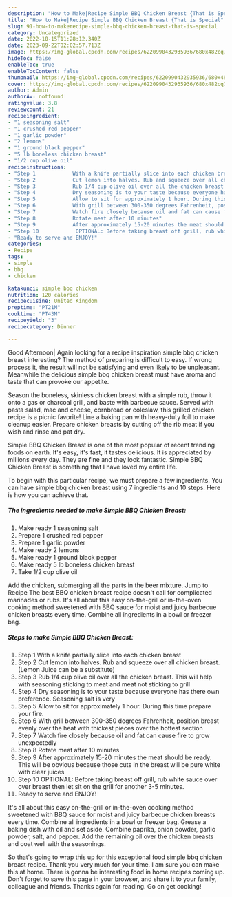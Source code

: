 ```yaml
---
description: "How to Make|Recipe Simple BBQ Chicken Breast {That is Special"
title: "How to Make|Recipe Simple BBQ Chicken Breast {That is Special"
slug: 91-how-to-makerecipe-simple-bbq-chicken-breast-that-is-special
category: Uncategorized
date: 2022-10-15T11:28:12.340Z
date: 2023-09-22T02:02:57.713Z
image: https://img-global.cpcdn.com/recipes/6220990432935936/680x482cq70/simple-bbq-chicken-breast-recipe-main-photo.jpg
hideToc: false
enableToc: true
enableTocContent: false
thumbnail: https://img-global.cpcdn.com/recipes/6220990432935936/680x482cq70/simple-bbq-chicken-breast-recipe-main-photo.jpg
cover: https://img-global.cpcdn.com/recipes/6220990432935936/680x482cq70/simple-bbq-chicken-breast-recipe-main-photo.jpg
author: Admin
authorAv: notfound
ratingvalue: 3.8
reviewcount: 21
recipeingredient:
- "1 seasoning salt"
- "1 crushed red pepper"
- "1 garlic powder"
- "2 lemons"
- "1 ground black pepper"
- "5 lb boneless chicken breast"
- "1/2 cup olive oil"
recipeinstructions:
- "Step 1            With a knife partially slice into each chicken breast"
- "Step 2            Cut lemon into halves. Rub and squeeze over all chicken breast. (Lemon Juice can be a substitute)"
- "Step 3            Rub 1/4 cup olive oil over all the chicken breast. This will help with seasoning sticking to meat and meat not sticking to grill"
- "Step 4            Dry seasoning is to your taste because everyone has there own preference. Seasoning salt is very"
- "Step 5            Allow to sit for approximately 1 hour. During this time prepare your fire."
- "Step 6            With grill between 300-350 degrees Fahrenheit, position breast evenly over the heat with thickest pieces over the hottest section"
- "Step 7            Watch fire closely because oil and fat can cause fire to grow unexpectedly"
- "Step 8            Rotate meat after 10 minutes"
- "Step 9            After approximately 15-20 minutes the meat should be ready. This will be obvious because those cuts in the breast will be pure white with clear juices"
- "Step 10            OPTIONAL: Before taking breast off grill, rub white sauce over over breast then let sit on the grill for another 3-5 minutes."
- "Ready to serve and ENJOY!"
categories:
- Recipe
tags:
- simple
- bbq
- chicken

katakunci: simple bbq chicken 
nutrition: 120 calories
recipecuisine: United Kingdom
preptime: "PT21M"
cooktime: "PT43M"
recipeyield: "3"
recipecategory: Dinner

---
```



Good Afternoon| Again looking for a recipe inspiration simple bbq chicken breast interesting? The method of preparing is difficult to easy. If wrong process it, the result will not be satisfying and even likely to be unpleasant. Meanwhile the delicious simple bbq chicken breast must have aroma and taste that can provoke our appetite.





Season the boneless, skinless chicken breast with a simple rub, throw it onto a gas or charcoal grill, and baste with barbecue sauce. Served with pasta salad, mac and cheese, cornbread or coleslaw, this grilled chicken recipe is a picnic favorite! Line a baking pan with heavy-duty foil to make cleanup easier. Prepare chicken breasts by cutting off the rib meat if you wish and rinse and pat dry.

Simple BBQ Chicken Breast is one of the most popular of recent trending foods on earth. It's easy, it's fast, it tastes delicious. It is appreciated by millions every day. They are fine and they look fantastic. Simple BBQ Chicken Breast is something that I have loved my entire life.


To begin with this particular recipe, we must prepare a few ingredients. You can have simple bbq chicken breast using 7 ingredients and 10 steps. Here is how you can achieve that.

<!--inarticleads1-->

##### The ingredients needed to make Simple BBQ Chicken Breast:

1. Make ready 1 seasoning salt
1. Prepare 1 crushed red pepper
1. Prepare 1 garlic powder
1. Make ready 2 lemons
1. Make ready 1 ground black pepper
1. Make ready 5 lb boneless chicken breast
1. Take 1/2 cup olive oil


Add the chicken, submerging all the parts in the beer mixture. Jump to Recipe The best BBQ chicken breast recipe doesn&#39;t call for complicated marinades or rubs. It&#39;s all about this easy on-the-grill or in-the-oven cooking method sweetened with BBQ sauce for moist and juicy barbecue chicken breasts every time. Combine all ingredients in a bowl or freezer bag. 

<!--inarticleads2-->

##### Steps to make Simple BBQ Chicken Breast:

1. Step 1            With a knife partially slice into each chicken breast
1. Step 2            Cut lemon into halves. Rub and squeeze over all chicken breast. (Lemon Juice can be a substitute)
1. Step 3            Rub 1/4 cup olive oil over all the chicken breast. This will help with seasoning sticking to meat and meat not sticking to grill
1. Step 4            Dry seasoning is to your taste because everyone has there own preference. Seasoning salt is very
1. Step 5            Allow to sit for approximately 1 hour. During this time prepare your fire.
1. Step 6            With grill between 300-350 degrees Fahrenheit, position breast evenly over the heat with thickest pieces over the hottest section
1. Step 7            Watch fire closely because oil and fat can cause fire to grow unexpectedly
1. Step 8            Rotate meat after 10 minutes
1. Step 9            After approximately 15-20 minutes the meat should be ready. This will be obvious because those cuts in the breast will be pure white with clear juices
1. Step 10            OPTIONAL: Before taking breast off grill, rub white sauce over over breast then let sit on the grill for another 3-5 minutes.
1. Ready to serve and ENJOY!

It&#39;s all about this easy on-the-grill or in-the-oven cooking method sweetened with BBQ sauce for moist and juicy barbecue chicken breasts every time. Combine all ingredients in a bowl or freezer bag. Grease a baking dish with oil and set aside. Combine paprika, onion powder, garlic powder, salt, and pepper. Add the remaining oil over the chicken breasts and coat well with the seasonings. 

So that's going to wrap this up for this exceptional food simple bbq chicken breast recipe. Thank you very much for your time. I am sure you can make this at home. There is gonna be interesting food in home recipes coming up. Don't forget to save this page in your browser, and share it to your family, colleague and friends. Thanks again for reading. Go on get cooking!
